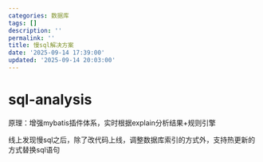 ```yaml
---
categories: 数据库
tags: []
description: ''
permalink: ''
title: 慢sql解决方案
date: '2025-09-14 17:39:00'
updated: '2025-09-14 20:03:00'
---
```


# sql-analysis


原理：增强mybatis插件体系，实时根据explain分析结果+规则引擎


线上发现慢sql之后，除了改代码上线，调整数据库索引的方式外，支持热更新的方式替换sql语句

